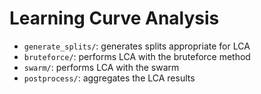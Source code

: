 # Learning Curve Analysis

* `generate_splits/`: generates splits appropriate for LCA
* `bruteforce/`: performs LCA with the bruteforce method
* `swarm/`: performs LCA with the swarm
* `postprocess/`: aggregates the LCA results